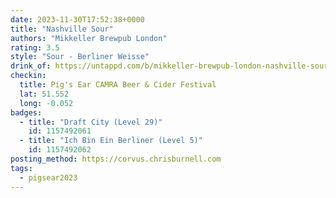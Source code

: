 ```yaml
---
date: 2023-11-30T17:52:38+0000
title: "Nashville Sour"
authors: "Mikkeller Brewpub London"
rating: 3.5
style: "Sour - Berliner Weisse"
drink_of: https://untappd.com/b/mikkeller-brewpub-london-nashville-sour/
checkin:
  title: Pig's Ear CAMRA Beer & Cider Festival
  lat: 51.552
  long: -0.052
badges:
  - title: "Draft City (Level 29)"
    id: 1157492061
  - title: "Ich Bin Ein Berliner (Level 5)"
    id: 1157492062
posting_method: https://corvus.chrisburnell.com
tags:
  - pigsear2023
---
```

